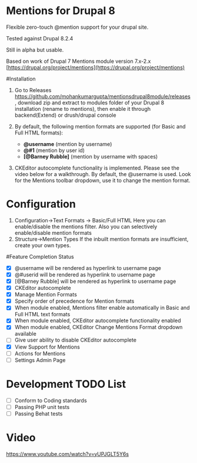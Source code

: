 <!--[![Build Status](https://secure.travis-ci.org/mohankumargupta/mentionsdrupal8module.png?branch=8.x-2.x-dev)](http://travis-ci.org/mohankumargupta/mentionsdrupal8module)-->
# Mentions for Drupal 8

Flexible zero-touch @mention support for your drupal site.

Tested against Drupal 8.2.4

Still in alpha but usable.

Based on work of Drupal 7 Mentions module version 7.x-2.x [https://drupal.org/project/mentions](https://drupal.org/project/mentions)

#Installation
1. Go to Releases https://github.com/mohankumargupta/mentionsdrupal8module/releases, download zip and extract to modules folder of your Drupal 8 installation (rename to mentions), then enable it through backend(Extend) or drush/drupal console

2. By default, the following mention formats are supported (for Basic and Full HTML formats):
   - **@username**           (mention by username)
   - **@#1**                 (mention by user id)
   - **\[@Barney Rubble\]**  (mention by username with spaces)

3. CKEditor autocomplete functionality is implemented. Please see the video below for a walkthrough. By default,
   the @username is used. Look for the Mentions toolbar dropdown, use it to change the mention format. 

# Configuration
1. Configuration->Text Formats -> Basic/Full HTML
   Here you can enable/disable the mentions filter. Also you can selectively enable/disable mention formats
2. Structure->Mention Types
   If the inbuilt mention formats are insufficient, create your own types.

#Feature Completion Status

- [x] @username will be rendered as hyperlink to username page 
- [x] @#userid will be rendered as hyperlink to username page 
- [x] [@Barney Rubble] will be rendered as hyperlink to username page
- [x] CKEditor autocomplete 
- [x] Manage Mention Formats
- [x] Specify order of precedence for Mention formats
- [x] When module enabled, Mentions filter enable automatically in Basic and Full HTML text formats
- [x] When module enabled, CKEditor autocomplete functionality enabled 
- [x] When module enabled, CKEditor Change Mentions Format dropdown available
- [ ] Give user ability to disable CKEditor autocomplete
- [x] View Support for Mentions
- [ ] Actions for Mentions 
- [ ] Settings Admin Page

# Development TODO List
- [ ] Conform to Coding standards
- [ ] Passing PHP unit tests
- [ ] Passing Behat tests 

# Video
https://www.youtube.com/watch?v=yUPJGLT5Y6s


